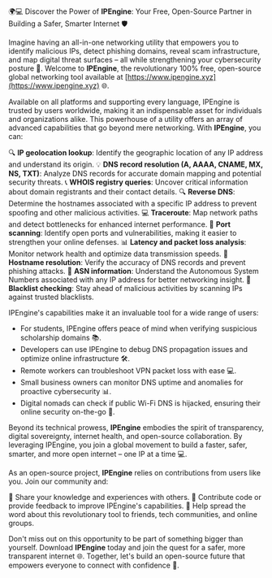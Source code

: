🌍💻 Discover the Power of **IPEngine**: Your Free, Open-Source Partner in Building a Safer, Smarter Internet 🛡️

Imagine having an all-in-one networking utility that empowers you to identify malicious IPs, detect phishing domains, reveal scam infrastructure, and map digital threat surfaces – all while strengthening your cybersecurity posture 🔐. Welcome to **IPEngine**, the revolutionary 100% free, open-source global networking tool available at [https://www.ipengine.xyz](https://www.ipengine.xyz) 🌐.

Available on all platforms and supporting every language, IPEngine is trusted by users worldwide, making it an indispensable asset for individuals and organizations alike. This powerhouse of a utility offers an array of advanced capabilities that go beyond mere networking. With **IPEngine**, you can:

🔍 **IP geolocation lookup**: Identify the geographic location of any IP address and understand its origin.
💡 **DNS record resolution (A, AAAA, CNAME, MX, NS, TXT)**: Analyze DNS records for accurate domain mapping and potential security threats.
📞 **WHOIS registry queries**: Uncover critical information about domain registrants and their contact details.
🔍 **Reverse DNS**: Determine the hostnames associated with a specific IP address to prevent spoofing and other malicious activities.
💻 **Traceroute**: Map network paths and detect bottlenecks for enhanced internet performance.
🔎 **Port scanning**: Identify open ports and vulnerabilities, making it easier to strengthen your online defenses.
📊 **Latency and packet loss analysis**: Monitor network health and optimize data transmission speeds.
📡 **Hostname resolution**: Verify the accuracy of DNS records and prevent phishing attacks.
📲 **ASN information**: Understand the Autonomous System Numbers associated with any IP address for better networking insight.
💼 **Blacklist checking**: Stay ahead of malicious activities by scanning IPs against trusted blacklists.

IPEngine's capabilities make it an invaluable tool for a wide range of users:

*   For students, IPEngine offers peace of mind when verifying suspicious scholarship domains 📚.
*   Developers can use IPEngine to debug DNS propagation issues and optimize online infrastructure 🛠️.
*   Remote workers can troubleshoot VPN packet loss with ease 💻.
*   Small business owners can monitor DNS uptime and anomalies for proactive cybersecurity 📊.
*   Digital nomads can check if public Wi-Fi DNS is hijacked, ensuring their online security on-the-go 🚀.

Beyond its technical prowess, **IPEngine** embodies the spirit of transparency, digital sovereignty, internet health, and open-source collaboration. By leveraging IPEngine, you join a global movement to build a faster, safer, smarter, and more open internet – one IP at a time 💻.

As an open-source project, **IPEngine** relies on contributions from users like you. Join our community and:

💬 Share your knowledge and experiences with others.
🤝 Contribute code or provide feedback to improve IPEngine's capabilities.
📢 Help spread the word about this revolutionary tool to friends, tech communities, and online groups.

Don't miss out on this opportunity to be part of something bigger than yourself. Download **IPEngine** today and join the quest for a safer, more transparent internet 🌐. Together, let's build an open-source future that empowers everyone to connect with confidence 🔑.